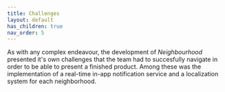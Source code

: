 ```yaml
---
title: Challenges
layout: default
has_children: true
nav_order: 5
---
```


As with any complex endeavour, the development of _Neighbourhood_ presented it's own challenges that the team had to succesfully navigate in order to be able to present a finished product. Among these was the implementation of a real-time in-app notification service and a localization system for each neighborhood.
